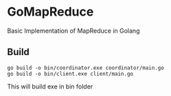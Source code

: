 # GoMapReduce
Basic Implementation of MapReduce in Golang

## Build
```
go build -o bin/coordinator.exe coordinator/main.go
go build -o bin/client.exe client/main.go
```
This will build exe in bin folder